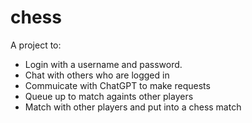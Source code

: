 # chess
A project to:

- Login with a username and password.
- Chat with others who are logged in
- Commuicate with ChatGPT to make requests
- Queue up to match againts other players
- Match with other players and put into a chess match
